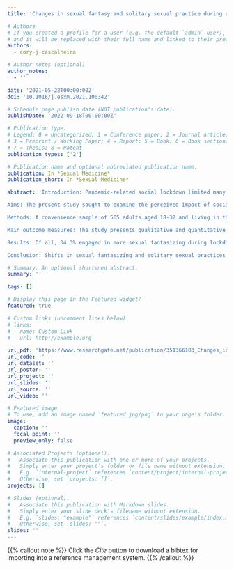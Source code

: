 ```yaml
---
title: 'Changes in sexual fantasy and solitary sexual practice during social lockdown among young adults in the UK'

# Authors
# If you created a profile for a user (e.g. the default `admin` user), write the username (folder name) here
# and it will be replaced with their full name and linked to their profile.
authors:
  - cory-j-cascalheira

# Author notes (optional)
author_notes:
  - ''

date: '2021-05-22T00:00:00Z'
doi: '10.1016/j.esxm.2021.100342'

# Schedule page publish date (NOT publication's date).
publishDate: '2022-09-18T00:00:00Z'

# Publication type.
# Legend: 0 = Uncategorized; 1 = Conference paper; 2 = Journal article;
# 3 = Preprint / Working Paper; 4 = Report; 5 = Book; 6 = Book section;
# 7 = Thesis; 8 = Patent
publication_types: ['2']

# Publication name and optional abbreviated publication name.
publication: In *Sexual Medicine*
publication_short: In *Sexual Medicine*

abstract: 'Introduction: Pandemic-related social lockdown limited many sexual behaviors, but to date, no study has examined the perceived impact of social lockdown due to COVID-19 on sexual fantasy and solitary sexual behavior.

Aims: The present study sought to examine the perceived impact of social lockdown on sexual fantasy and solitary sexual behavior among UK young adults in various living situations.

Methods: A convenience sample of 565 adults aged 18-32 and living in the UK completed anonymous, web-based, study-specific questionnaires between May 14 and 18, 2020, 7 weeks after social lockdown was initiated. Mixed-method analyses were conducted.

Main outcome measures: The study presents qualitative and quantitative data. Criterion variables were measured dichotomously as increases (vs no change) in sexual fantasy and increases (vs no change) in pornography consumption. Predictor variables were living arrangement, relationship status, and postlockdown changes in masturbation and pornography consumption.

Results: Of all, 34.3% engaged in more sexual fantasizing during lockdown; women were more likely than men to report this increase. Living context and relationship status were predictors of increased fantasizing. Of all, 30.44% reported an increase in at least one solitary sexual practice. This increase was associated with an increase in sexual fantasizing and also with increased pornography consumption. Nineteen percent of participants reported an increase in pornography use, with men being more likely than women to report this increase. Participants mostly attributed their increases to boredom, increased free time, and replacing partnered sex.

Conclusion: Shifts in sexual fantasizing and solitary sexual practices were predicted by living arrangements, relationship status, and gender. The present findings suggest that the assessment of sexual fantasy and solitary sexual activities may benefit patients presenting with pandemic-related stress. Although mostly exploratory, significant changes in sexual fantasy and solitary sexual practices were observed. A cross-sectional design, convenience sampling, and study-specific measures are limitations. Cascalheira CJ, McCormack M, Portch E, et al. Changes in Sexual Fantasy and Solitary Sexual Practice During Social Lockdown Among Young Adults in the UK. J Sex Med 2021;9:100342.'

# Summary. An optional shortened abstract.
summary: ''

tags: []

# Display this page in the Featured widget?
featured: true

# Custom links (uncomment lines below)
# links:
# - name: Custom Link
#   url: http://example.org

url_pdf: 'https://www.researchgate.net/publication/351366183_Changes_in_Sexual_Fantasy_and_Solitary_Sexual_Practice_During_Social_Lockdown_Among_Young_Adults_in_the_UK'
url_code: ''
url_dataset: ''
url_poster: ''
url_project: ''
url_slides: ''
url_source: ''
url_video: ''

# Featured image
# To use, add an image named `featured.jpg/png` to your page's folder.
image:
  caption: ''
  focal_point: ''
  preview_only: false

# Associated Projects (optional).
#   Associate this publication with one or more of your projects.
#   Simply enter your project's folder or file name without extension.
#   E.g. `internal-project` references `content/project/internal-project/index.md`.
#   Otherwise, set `projects: []`.
projects: []

# Slides (optional).
#   Associate this publication with Markdown slides.
#   Simply enter your slide deck's filename without extension.
#   E.g. `slides: "example"` references `content/slides/example/index.md`.
#   Otherwise, set `slides: ""`.
slides: ""
---
```


{{% callout note %}}
Click the _Cite_ button to download a bibtex for importing into a reference management system.
{{% /callout %}}
